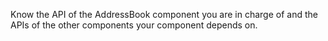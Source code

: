 <div id="apis_what">

Know the API of the AddressBook component you are in charge of and the APIs of the other components your component depends on.

</div>